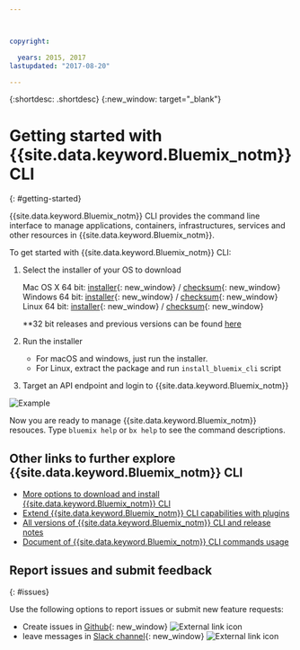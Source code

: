 ```yaml
---



copyright:

  years: 2015, 2017
lastupdated: "2017-08-20"

---
```



{:shortdesc: .shortdesc}
{:new_window: target="_blank"}


# Getting started with {{site.data.keyword.Bluemix_notm}} CLI
{: #getting-started}

{{site.data.keyword.Bluemix_notm}} CLI provides the command line interface to manage applications, containers, infrastructures, services and other resources in {{site.data.keyword.Bluemix_notm}}. 

To get started with {{site.data.keyword.Bluemix_notm}} CLI:

1. Select the installer of your OS to download
   
   Mac OS X 64 bit: [installer](https://clis.ng.bluemix.net/download/bluemix-cli/latest/osx){: new_window} / [checksum](https://clis.ng.bluemix.net/download/bluemix-cli/latest/osx/checksum){: new_window} <br>
   Windows 64 bit: [installer](https://clis.ng.bluemix.net/download/bluemix-cli/latest/win64){: new_window} / [checksum](https://clis.ng.bluemix.net/download/bluemix-cli/latest/win64/checksum){: new_window} <br>
   Linux 64 bit: [installer](https://clis.ng.bluemix.net/download/bluemix-cli/latest/linux64){: new_window} / [checksum](https://clis.ng.bluemix.net/download/bluemix-cli/latest/linux64/checksum){: new_window} <br>
  
   **32 bit releases and previous versions can be found [here](all_versions.html)

1. Run the installer
   * For macOS and windows, just run the installer.
   * For Linux, extract the package and run `install_bluemix_cli` script

1. Target an API endpoint and login to {{site.data.keyword.Bluemix_notm}}

  ![Example](example.gif)

Now you are ready to manage {{site.data.keyword.Bluemix_notm}} resouces. Type `bluemix help` or `bx help` to see the command descriptions. 

## Other links to further explore {{site.data.keyword.Bluemix_notm}} CLI

* [More options to download and install {{site.data.keyword.Bluemix_notm}} CLI](download_cli.html)
* [Extend {{site.data.keyword.Bluemix_notm}} CLI capabilities with plugins](extend_cli.html)
* [All versions of {{site.data.keyword.Bluemix_notm}} CLI and release notes](all_versions.html)
* [Document of {{site.data.keyword.Bluemix_notm}} CLI commands usage](bx_cli.html)


## Report issues and submit feedback
{: #issues}

Use the following options to report issues or submit new feature requests:
 * Create issues in [Github](https://github.com/IBM-Bluemix/bluemix-cli-release/issues){: new_window} ![External link icon](../../../icons/launch-glyph.svg)
 * leave messages in [Slack channel](https://dwopen.slack.com/messages/bluemix-cli/){: new_window} ![External link icon](../../../icons/launch-glyph.svg)


